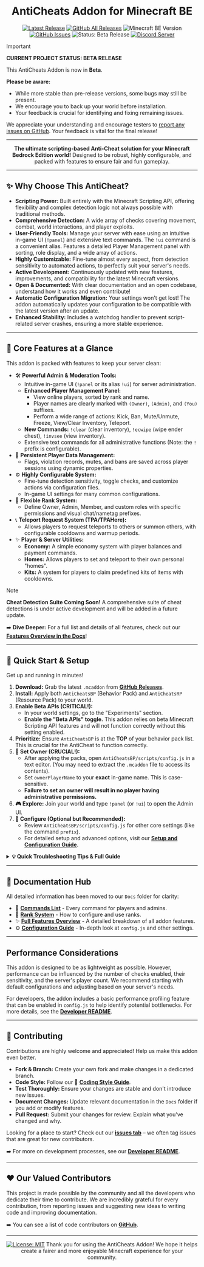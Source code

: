 <div align="center">

# AntiCheats Addon for Minecraft BE

</div>

<div align="center">

[![Latest Release](https://img.shields.io/github/v/release/SjnExe/AntiCheats?label=latest%20version&display_name=tag&style=for-the-badge)](https://github.com/SjnExe/AntiCheats/releases/latest)
[![GitHub All Releases](https://img.shields.io/github/downloads/SjnExe/AntiCheats/total?style=for-the-badge)](https://github.com/SjnExe/AntiCheats/releases)
![Minecraft BE Version](https://img.shields.io/badge/Minecraft_BE-1.21.100%2B-brightgreen?style=for-the-badge&logo=minecraft)
[![GitHub Issues](https://img.shields.io/github/issues/SjnExe/AntiCheats?style=for-the-badge&logo=github)](https://github.com/SjnExe/AntiCheats/issues)
![Status: Beta Release](https://img.shields.io/badge/Status-Beta%20Release-yellow?style=for-the-badge)
[![Discord Server](https://img.shields.io/discord/633296555650318346?style=for-the-badge&logo=discord&logoColor=white&label=Discord&color=7289DA)](https://discord.gg/SMUHUnGyyz)

</div>

> [!IMPORTANT]
> **CURRENT PROJECT STATUS: BETA RELEASE**
>
> This AntiCheats Addon is now in **Beta**.
>
> **Please be aware:**
>
> - While more stable than pre-release versions, some bugs may still be present.
> - We encourage you to back up your world before installation.
> - Your feedback is crucial for identifying and fixing remaining issues.
>
> We appreciate your understanding and encourage testers to [report any issues on GitHub](https://github.com/SjnExe/AntiCheats/issues). Your feedback is vital for the final release!

---

<div align="center">

**The ultimate scripting-based Anti-Cheat solution for your Minecraft Bedrock Edition world!**
Designed to be robust, highly configurable, and packed with features to ensure fair and fun gameplay.

</div>

---

## ✨ Why Choose This AntiCheat?

- **Scripting Power:** Built entirely with the Minecraft Scripting API, offering flexibility and complex detection logic not always possible with traditional methods.
- **Comprehensive Detection:** A wide array of checks covering movement, combat, world interactions, and player exploits.
- **User-Friendly Tools:** Manage your server with ease using an intuitive in-game UI (`!panel`) and extensive text commands. The `!ui` command is a convenient alias. Features a detailed Player Management panel with sorting, role display, and a wide array of actions.
- **Highly Customizable:** Fine-tune almost every aspect, from detection sensitivity to automated actions, to perfectly suit your server's needs.
- **Active Development:** Continuously updated with new features, improvements, and compatibility for the latest Minecraft versions.
- **Open & Documented:** With clear documentation and an open codebase, understand how it works and even contribute!
- **Automatic Configuration Migration:** Your settings won't get lost! The addon automatically updates your configuration to be compatible with the latest version after an update.
- **Enhanced Stability:** Includes a watchdog handler to prevent script-related server crashes, ensuring a more stable experience.

---

## 🌟 Core Features at a Glance

This addon is packed with features to keep your server clean:

- 🛠️ **Powerful Admin & Moderation Tools:**
  - Intuitive in-game UI (`!panel` or its alias `!ui`) for server administration.
  - **Enhanced Player Management Panel:**
    - View online players, sorted by rank and name.
    - Player names are clearly marked with `(Owner)`, `(Admin)`, and `(You)` suffixes.
    - Perform a wide range of actions: Kick, Ban, Mute/Unmute, Freeze, View/Clear Inventory, Teleport.
  - **New Commands:** `!clear` (clear inventory), `!ecwipe` (wipe ender chest), `!invsee` (view inventory).
  - Extensive text commands for all administrative functions (Note: the `!` prefix is configurable).
- 💾 **Persistent Player Data Management:**
  - Flags, violation records, mutes, and bans are saved across player sessions using dynamic properties.
- ⚙️ **Highly Configurable System:**
  - Fine-tune detection sensitivity, toggle checks, and customize actions via configuration files.
  - In-game UI settings for many common configurations.
- 🏅 **Flexible Rank System:**
  - Define Owner, Admin, Member, and custom roles with specific permissions and visual chat/nametag prefixes.
- 📞 **Teleport Request System (TPA/TPAHere):**
  - Allows players to request teleports to others or summon others, with configurable cooldowns and warmup periods.
- ✨ **Player & Server Utilities:**
  - **Economy:** A simple economy system with player balances and payment commands.
  - **Homes:** Allows players to set and teleport to their own personal "homes".
  - **Kits:** A system for players to claim predefined kits of items with cooldowns.

> [!NOTE]
> **Cheat Detection Suite Coming Soon!**
> A comprehensive suite of cheat detections is under active development and will be added in a future update.

➡️ **Dive Deeper:** For a full list and details of all features, check out our [**Features Overview in the Docs**](Docs/FeaturesOverview.md)!

---

## 🚀 Quick Start & Setup

Get up and running in minutes!

1. **Download:** Grab the latest `.mcaddon` from [**GitHub Releases**](https://github.com/SjnExe/AntiCheats/releases).
2. **Install:** Apply both `AntiCheatsBP` (Behavior Pack) and `AntiCheatsRP` (Resource Pack) to your world.
3. **Enable Beta APIs (CRITICAL!):**
   - In your world settings, go to the "Experiments" section.
   - **Enable the "Beta APIs" toggle.** This addon relies on beta Minecraft Scripting API features and will not function correctly without this setting enabled.
4. **Prioritize:** Ensure `AntiCheatsBP` is at the **TOP** of your behavior pack list. This is crucial for the AntiCheat to function correctly.
5. **👑 Set Owner (CRUCIAL!):**
   - After applying the packs, open `AntiCheatsBP/scripts/config.js` in a text editor. (You may need to extract the `.mcaddon` file to access its contents).
   - Set `ownerPlayerName` to your **exact** in-game name. This is case-sensitive.
   - **Failure to set an owner will result in no player having administrative permissions.**
6. **🎮 Explore:** Join your world and type `!panel` (or `!ui`) to open the Admin UI.
7. **🔧 Configure (Optional but Recommended):**
   - Review `AntiCheatsBP/scripts/config.js` for other core settings (like the command `prefix`).
   - For detailed setup and advanced options, visit our [**Setup and Configuration Guide**](Docs/ConfigurationGuide.md).

<details>
<summary><strong>💡 Quick Troubleshooting Tips & Full Guide</strong></summary>

Common quick checks:

- **Enable "Beta APIs":** Make sure the "Beta APIs" experimental toggle is ON in your world settings. This addon requires it.
- Ensure `AntiCheatsBP` is at the very top of your behavior packs.
- Verify your `ownerPlayerName` in `config.js` is exact (case-sensitive).
- Check Minecraft version compatibility (see badge above).
- Test for conflicts with other addons, especially those modifying player behavior.

➡️ For a comprehensive guide, see our [**Troubleshooting Guide**](Docs/Troubleshooting.md).

If problems persist after checking the guide, please [report an issue](https://github.com/SjnExe/AntiCheats/issues)!

</details>

---

## 📖 Documentation Hub

All detailed information has been moved to our `Docs` folder for clarity:

- 📜 [**Commands List**](Docs/Commands.md) - Every command for players and admins.
- 🏅 [**Rank System**](Docs/RankSystem.md) - How to configure and use ranks.
- ✨ [**Full Features Overview**](Docs/FeaturesOverview.md) - A detailed breakdown of all addon features.
- ⚙️ [**Configuration Guide**](Docs/ConfigurationGuide.md) - In-depth look at `config.js` and other settings.

---

## Performance Considerations

This addon is designed to be as lightweight as possible. However, performance can be influenced by the number of checks enabled, their sensitivity, and the server's player count. We recommend starting with default configurations and adjusting based on your server's needs.

For developers, the addon includes a basic performance profiling feature that can be enabled in `config.js` to help identify potential bottlenecks. For more details, see the [**Developer README**](Dev/README.md).

---

## 🤝 Contributing

Contributions are highly welcome and appreciated! Help us make this addon even better.

- **Fork & Branch:** Create your own fork and make changes in a dedicated branch.
- **Code Style:** Follow our 📄 [**Coding Style Guide**](Dev/CodingStyle.md).
- **Test Thoroughly:** Ensure your changes are stable and don't introduce new issues.
- **Document Changes:** Update relevant documentation in the `Docs` folder if you add or modify features.
- **Pull Request:** Submit your changes for review. Explain what you've changed and why.

Looking for a place to start? Check out our [**issues tab**](https://github.com/SjnExe/AntiCheats/issues) – we often tag issues that are great for new contributors.

➡️ For more on development processes, see our [**Developer README**](Dev/README.md).

---

## ❤️ Our Valued Contributors

This project is made possible by the community and all the developers who dedicate their time to contribute. We are incredibly grateful for every contribution, from reporting issues and suggesting new ideas to writing code and improving documentation.

➡️ You can see a list of code contributors on [**GitHub**](https://github.com/SjnExe/AntiCheats/graphs/contributors).

---

<div align="center">

[![License: MIT](https://img.shields.io/badge/License-MIT-yellow?style=for-the-badge)](LICENSE)
Thank you for using the AntiCheats Addon!
We hope it helps create a fairer and more enjoyable Minecraft experience for your community.

</div>
